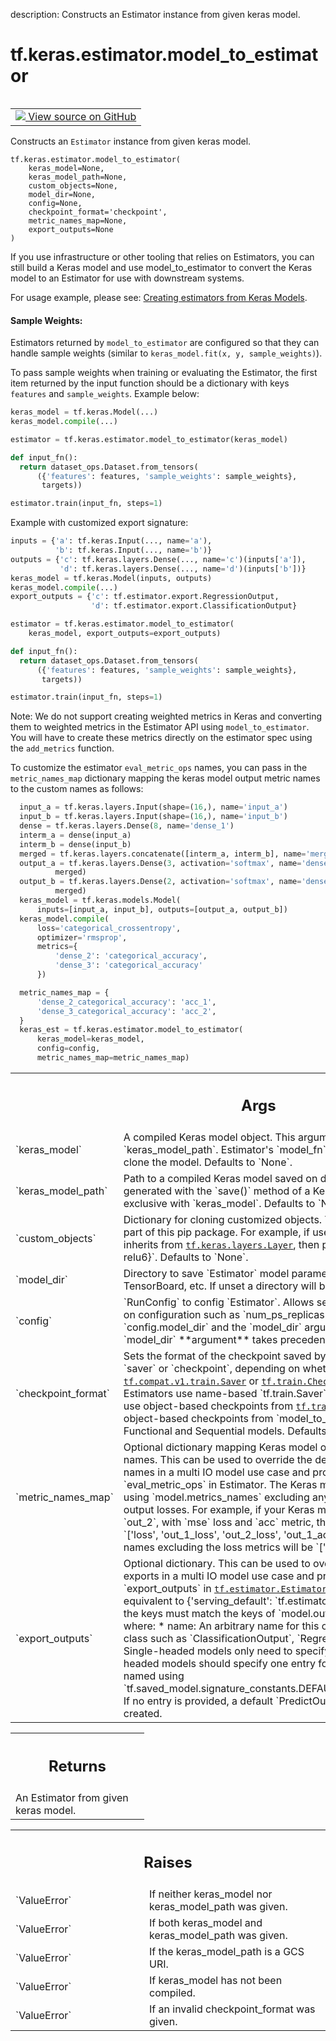 description: Constructs an Estimator instance from given keras model.

<div itemscope itemtype="http://developers.google.com/ReferenceObject">
<meta itemprop="name" content="tf.keras.estimator.model_to_estimator" />
<meta itemprop="path" content="Stable" />
</div>

# tf.keras.estimator.model_to_estimator

<!-- Insert buttons and diff -->

<table class="tfo-notebook-buttons tfo-api nocontent" align="left">
<td>
  <a target="_blank" href="https://github.com/keras-team/keras/tree/v2.15.0/keras/estimator/__init__.py#L191-L385">
    <img src="https://www.tensorflow.org/images/GitHub-Mark-32px.png" />
    View source on GitHub
  </a>
</td>
</table>



Constructs an `Estimator` instance from given keras model.


<pre class="devsite-click-to-copy prettyprint lang-py tfo-signature-link">
<code>tf.keras.estimator.model_to_estimator(
    keras_model=None,
    keras_model_path=None,
    custom_objects=None,
    model_dir=None,
    config=None,
    checkpoint_format=&#x27;checkpoint&#x27;,
    metric_names_map=None,
    export_outputs=None
)
</code></pre>



<!-- Placeholder for "Used in" -->

If you use infrastructure or other tooling that relies on Estimators, you
can still build a Keras model and use model_to_estimator to convert the
Keras model to an Estimator for use with downstream systems.

For usage example, please see:
[Creating estimators from Keras Models](
https://www.tensorflow.org/guide/estimators#creating_estimators_from_keras_models).

#### Sample Weights:


Estimators returned by `model_to_estimator` are configured so that they can
handle sample weights (similar to `keras_model.fit(x, y, sample_weights)`).

To pass sample weights when training or evaluating the Estimator, the first
item returned by the input function should be a dictionary with keys
`features` and `sample_weights`. Example below:

```python
keras_model = tf.keras.Model(...)
keras_model.compile(...)

estimator = tf.keras.estimator.model_to_estimator(keras_model)

def input_fn():
  return dataset_ops.Dataset.from_tensors(
      ({'features': features, 'sample_weights': sample_weights},
       targets))

estimator.train(input_fn, steps=1)
```

Example with customized export signature:
```python
inputs = {'a': tf.keras.Input(..., name='a'),
          'b': tf.keras.Input(..., name='b')}
outputs = {'c': tf.keras.layers.Dense(..., name='c')(inputs['a']),
           'd': tf.keras.layers.Dense(..., name='d')(inputs['b'])}
keras_model = tf.keras.Model(inputs, outputs)
keras_model.compile(...)
export_outputs = {'c': tf.estimator.export.RegressionOutput,
                  'd': tf.estimator.export.ClassificationOutput}

estimator = tf.keras.estimator.model_to_estimator(
    keras_model, export_outputs=export_outputs)

def input_fn():
  return dataset_ops.Dataset.from_tensors(
      ({'features': features, 'sample_weights': sample_weights},
       targets))

estimator.train(input_fn, steps=1)
```

Note: We do not support creating weighted metrics in Keras and converting
them to weighted metrics in the Estimator API using `model_to_estimator`.
You will have to create these metrics directly on the estimator spec using
the `add_metrics` function.

To customize the estimator `eval_metric_ops` names, you can pass in the
`metric_names_map` dictionary mapping the keras model output metric names
to the custom names as follows:

```python
  input_a = tf.keras.layers.Input(shape=(16,), name='input_a')
  input_b = tf.keras.layers.Input(shape=(16,), name='input_b')
  dense = tf.keras.layers.Dense(8, name='dense_1')
  interm_a = dense(input_a)
  interm_b = dense(input_b)
  merged = tf.keras.layers.concatenate([interm_a, interm_b], name='merge')
  output_a = tf.keras.layers.Dense(3, activation='softmax', name='dense_2')(
          merged)
  output_b = tf.keras.layers.Dense(2, activation='softmax', name='dense_3')(
          merged)
  keras_model = tf.keras.models.Model(
      inputs=[input_a, input_b], outputs=[output_a, output_b])
  keras_model.compile(
      loss='categorical_crossentropy',
      optimizer='rmsprop',
      metrics={
          'dense_2': 'categorical_accuracy',
          'dense_3': 'categorical_accuracy'
      })

  metric_names_map = {
      'dense_2_categorical_accuracy': 'acc_1',
      'dense_3_categorical_accuracy': 'acc_2',
  }
  keras_est = tf.keras.estimator.model_to_estimator(
      keras_model=keras_model,
      config=config,
      metric_names_map=metric_names_map)
```

<!-- Tabular view -->
 <table class="responsive fixed orange">
<colgroup><col width="214px"><col></colgroup>
<tr><th colspan="2"><h2 class="add-link">Args</h2></th></tr>

<tr>
<td>
`keras_model`<a id="keras_model"></a>
</td>
<td>
A compiled Keras model object. This argument is mutually
exclusive with `keras_model_path`. Estimator's `model_fn` uses the
structure of the model to clone the model. Defaults to `None`.
</td>
</tr><tr>
<td>
`keras_model_path`<a id="keras_model_path"></a>
</td>
<td>
Path to a compiled Keras model saved on disk, in HDF5
format, which can be generated with the `save()` method of a Keras
model.  This argument is mutually exclusive with `keras_model`.
Defaults to `None`.
</td>
</tr><tr>
<td>
`custom_objects`<a id="custom_objects"></a>
</td>
<td>
Dictionary for cloning customized objects. This is
used with classes that is not part of this pip package. For example, if
user maintains a `relu6` class that inherits from
<a href="../../../tf/keras/layers/Layer.md"><code>tf.keras.layers.Layer</code></a>, then pass `custom_objects={'relu6': relu6}`.
Defaults to `None`.
</td>
</tr><tr>
<td>
`model_dir`<a id="model_dir"></a>
</td>
<td>
Directory to save `Estimator` model parameters, graph, summary
files for TensorBoard, etc. If unset a directory will be created with
`tempfile.mkdtemp`
</td>
</tr><tr>
<td>
`config`<a id="config"></a>
</td>
<td>
`RunConfig` to config `Estimator`. Allows setting up things in
`model_fn` based on configuration such as `num_ps_replicas`, or
`model_dir`. If both `config.model_dir` and the
`model_dir` argument (above) are specified the `model_dir` **argument**
takes precedence. Defaults to `None`.
</td>
</tr><tr>
<td>
`checkpoint_format`<a id="checkpoint_format"></a>
</td>
<td>
Sets the format of the checkpoint saved by the
estimator when training. May be `saver` or `checkpoint`, depending on
whether to save checkpoints from <a href="../../../tf/compat/v1/train/Saver.md"><code>tf.compat.v1.train.Saver</code></a> or
<a href="../../../tf/train/Checkpoint.md"><code>tf.train.Checkpoint</code></a>.  The default is `checkpoint`. Estimators use
name-based `tf.train.Saver` checkpoints, while Keras models use
object-based checkpoints from <a href="../../../tf/train/Checkpoint.md"><code>tf.train.Checkpoint</code></a>. Currently, saving
object-based checkpoints from `model_to_estimator` is only supported by
Functional and Sequential models. Defaults to 'checkpoint'.
</td>
</tr><tr>
<td>
`metric_names_map`<a id="metric_names_map"></a>
</td>
<td>
Optional dictionary mapping Keras model output metric
names to custom names. This can be used to override the default Keras
model output metrics names in a multi IO model use case and provide
custom names for the `eval_metric_ops` in Estimator.
The Keras model metric names can be obtained using `model.metrics_names`
excluding any loss metrics such as total loss and output losses.
For example, if your Keras model has two outputs `out_1` and `out_2`,
with `mse` loss and `acc` metric, then `model.metrics_names` will be
`['loss', 'out_1_loss', 'out_2_loss', 'out_1_acc', 'out_2_acc']`.
The model metric names excluding the loss metrics will be
`['out_1_acc', 'out_2_acc']`.
</td>
</tr><tr>
<td>
`export_outputs`<a id="export_outputs"></a>
</td>
<td>
Optional dictionary. This can be used to override the
default Keras model output exports in a multi IO model use case and
provide custom names for the `export_outputs` in
<a href="../../../tf/estimator/EstimatorSpec.md"><code>tf.estimator.EstimatorSpec</code></a>. Default is None, which is equivalent to
{'serving_default': `tf.estimator.export.PredictOutput`}. If not None,
the keys must match the keys of `model.output_names`.
A dict `{name: output}` where:
  * name: An arbitrary name for this output.
  * output: an `ExportOutput` class such as `ClassificationOutput`,
    `RegressionOutput`, or `PredictOutput`. Single-headed models only
    need to specify one entry in this dictionary. Multi-headed models
    should specify one entry for each head, one of which must be named
    using
    `tf.saved_model.signature_constants.DEFAULT_SERVING_SIGNATURE_DEF_KEY`
    If no entry is provided, a default `PredictOutput` mapping to
    `predictions` will be created.
</td>
</tr>
</table>



<!-- Tabular view -->
 <table class="responsive fixed orange">
<colgroup><col width="214px"><col></colgroup>
<tr><th colspan="2"><h2 class="add-link">Returns</h2></th></tr>
<tr class="alt">
<td colspan="2">
An Estimator from given keras model.
</td>
</tr>

</table>



<!-- Tabular view -->
 <table class="responsive fixed orange">
<colgroup><col width="214px"><col></colgroup>
<tr><th colspan="2"><h2 class="add-link">Raises</h2></th></tr>

<tr>
<td>
`ValueError`<a id="ValueError"></a>
</td>
<td>
If neither keras_model nor keras_model_path was given.
</td>
</tr><tr>
<td>
`ValueError`<a id="ValueError"></a>
</td>
<td>
If both keras_model and keras_model_path was given.
</td>
</tr><tr>
<td>
`ValueError`<a id="ValueError"></a>
</td>
<td>
If the keras_model_path is a GCS URI.
</td>
</tr><tr>
<td>
`ValueError`<a id="ValueError"></a>
</td>
<td>
If keras_model has not been compiled.
</td>
</tr><tr>
<td>
`ValueError`<a id="ValueError"></a>
</td>
<td>
If an invalid checkpoint_format was given.
</td>
</tr>
</table>

